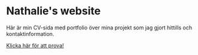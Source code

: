 # Nathalie's website

Här är min CV-sida med portfolio över mina projekt som jag 
gjort hittills och kontaktinformation.

[Klicka här för att prova!]()
